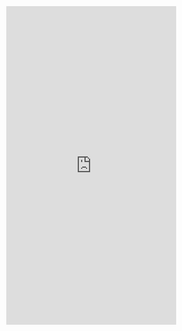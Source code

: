 <iframe  
height=850
width=90%
src="https://ks.wjx.top/vm/QtEf0Of.aspx"  
frameborder=0  
allowfullscreen>
</iframe>